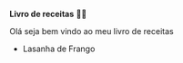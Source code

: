 **Livro de receitas** :man_cook:

 

Olá seja bem vindo ao meu livro de receitas

- Lasanha de Frango

